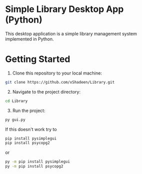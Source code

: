 # Simple Library Desktop App (Python)
This desktop application is a simple library management system implemented in Python.

# Getting Started
1. Clone this repository to your local machine:
  ```bash
git clone https://github.com/xShadeen/Library.git
  ```
2. Navigate to the project directory:
```bash
cd Library
```
3. Run the project:
```bash
py gui.py
```
If this doesn't work try to
```bash
pip install pysimplegui
pip install psycopg2
```
or
```bash
py -m pip install pysimplegui
py -m pip install psycopg2
```
